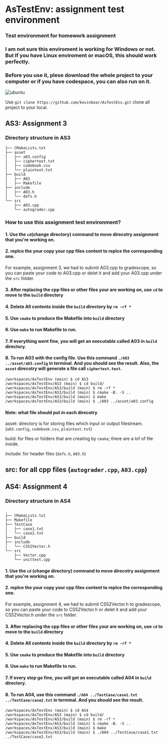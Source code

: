# AsTestEnv: assignment test environment
### Test environment for homework assignment
### I am not sure this enviroment is working for Windows or not. But If you have Linux enviroment or macOS, this should work perfectly. 
### Before you use it, plese download the whole project to your computer or if you have codespace, you can also run on it.
![ubuntu](https://img.shields.io/badge/ubuntu-pass-orange)

Use `git clone https://github.com/kevinbear/AsTestEnv.git` clone all project to your local.

## AS3: Assignment 3
### Directory structure in AS3
```
├── CMakeLists.txt
├── asset
│   ├── a03.config
│   ├── ciphertext.txt
│   ├── codebook.csv
│   └── plaintext.txt
├── build
│   ├── A03
│   ├── Makefile
├── include
│   ├── A03.h
│   └── defs.h
└── src
    ├── A03.cpp
    └── autograder.cpp
```
### How to use this assignment test environment?
#### 1. Use the `cd`(change directory) command to move direcotry assignment that you're working on. 

#### 2. replce the your copy your cpp files content to replce the corresponding one.
For example, assignment 3, we had to submit A03.cpp to gradescope, so you can paste your code to A03.cpp or delet it and add your A03.cpp under the `src` folder. 

#### 3. After replacing the cpp files or other files your are working on, use `cd` to move to the `build` directory

#### 4. Delete All contents inside the `build` directory by `rm -rf *`

#### 5. Use `cmake` to produce the Makefile into `build` directory

#### 6. Use `make` to run Makefile to run.

#### 7. If everything went fine, you will get an executable called A03 in `build` directory.

#### 8. To run A03 with the config file. Use this command `./A03 ../asset/a03.config` in terminal. And you should see the result. Also, the `asset` direcotry will generate a file call `ciphertext.text`.

```
/workspaces/AsTestEnv (main) $ cd AS3
/workspaces/AsTestEnv/AS3 (main) $ cd build/
/workspaces/AsTestEnv/AS3/build (main) $ rm -rf *
/workspaces/AsTestEnv/AS3/build (main) $ cmake -B. -S ..
/workspaces/AsTestEnv/AS3/build (main) $ make
/workspaces/AsTestEnv/AS3/build (main) $ ./A03 ../asset/a03.config
```
#### Note: what file should put in each direcotry
asset: directory is for storing files which input or output filestream. (`a03.config`, `codebook.csv`, `plaintext.txt`)

build: for files or folders that are creating by `cmake`; there are a lof of file inside.

include: for header files (`defs.h`, `A03.h`)

src: for all cpp files (`autograder.cpp`, `A03.cpp`)
---

## AS4: Assignment 4
### Directory structure in AS4
```
.
├── CMakeLists.txt
├── Makefile
├── TestCase
│   ├── case1.txt
│   └── case2.txt
├── build
├── include
│   └── CS52Vector.h
└── src
    ├── Vector.cpp
    └── unittest.cpp
```

#### 1. Use the `cd` (change directory) command to move direcotry assignment that you're working on. 

#### 2. replce the your copy your cpp files content to replce the corresponding one.
For example, assignment 4, we had to submit CS52Vector.h to gradescope, so you can paste your code to CS52Vector.h or delet it and add your CS52Vector.h under the `src` folder. 

#### 3. After replacing the cpp files or other files your are working on, use `cd` to move to the `build` directory

#### 4. Delete All contents inside the `build` directory by `rm -rf *`

#### 5. Use `cmake` to produce the Makefile into `build` directory

#### 6. Use `make` to run Makefile to run.

#### 7. If every step go fine, you will get an executable called A04 in `build` directory.

#### 8. To run A04, use this command `./A04 ../TestCase/case1.txt ../TestCase/case2.txt` in terminal. And you should see the result.

```
/workspaces/AsTestEnv (main) $ cd AS4
/workspaces/AsTestEnv/AS3 (main) $ cd build/
/workspaces/AsTestEnv/AS3/build (main) $ rm -rf *
/workspaces/AsTestEnv/AS3/build (main) $ cmake -B. -S ..
/workspaces/AsTestEnv/AS3/build (main) $ make
/workspaces/AsTestEnv/AS3/build (main) $ ./A04 ../TestCase/case1.txt ../TestCase/case2.txt
```
